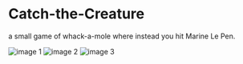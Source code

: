 # Catch-the-Creature
a small game of whack-a-mole where instead you hit Marine Le Pen.

![image 1](https://i.imgur.com/YHG34UD.png)
![image 2](https://i.imgur.com/MKEq0w3.png)
![image 3](https://i.imgur.com/dh6hlXs.png)
